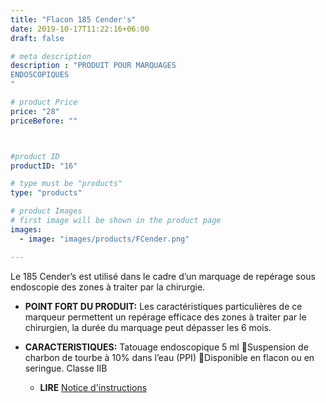 ```yaml
---
title: "Flacon 185 Cender's"
date: 2019-10-17T11:22:16+06:00
draft: false

# meta description
description : "PRODUIT POUR MARQUAGES
ENDOSCOPIQUES
"

# product Price
price: "28"
priceBefore: ""



#product ID
productID: "16"

# type must be "products"
type: "products"

# product Images
# first image will be shown in the product page
images:
  - image: "images/products/FCender.png"

---
```


Le 185 Cender’s est utilisé dans le cadre d’un marquage de repérage sous endoscopie des zones à traiter par la chirurgie.
- **POINT FORT DU PRODUIT:**
	Les caractéristiques particulières de ce marqueur permettent un repérage efficace des zones à traiter par le chirurgien, la durée du marquage peut dépasser les 6 mois.
- **CARACTERISTIQUES:**
	Tatouage endoscopique 5 ml Suspension de charbon de tourbe à 10% dans l’eau (PPI) Disponible en flacon ou en seringue. Classe IIB

  - **LIRE** [Notice d'instructions](/link/IFU-nov2020.pdf)
